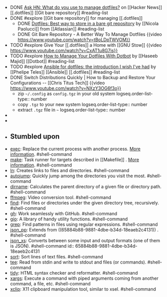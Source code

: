- DONE [Ask HN: What do you use to manage dotfiles?](https://news.ycombinator.com/item?id=11070797) on [[Hacker News]] [[.dotfiles]] [[Git bare repository]] #reading-list
- DONE #explore [[Git bare repository]] for managing [[.dotfiles]]
	- DONE [Dotfiles: Best way to store in a bare git repository](https://www.atlassian.com/git/tutorials/dotfiles) by [[Nicola Paolucci]] from [[Atlassian]] #reading-list
	- DONE Git Bare Repository - A Better Way To Manage Dotfiles
	  {{video https://www.youtube.com/watch?v=tBoLDpTWVOM}}
- TODO #explore Give Your [[.dotfiles]] a Home with [[GNU Stow]] 
  {{video https://www.youtube.com/watch?v=CxAT1u8G7is}}
- TODO #explore [How to Manage Your Dotfiles With Dotbot](https://haseebmajid.dev/posts/2022-10-15-how-to-manage-your-dotfiles-with-dotbot/) by [[Haseeb Majid]] [[Dotbot]] #reading-list
- TODO #explore [Ansible for dotfiles: the introduction I wish I've had](https://phelipetls.github.io/posts/introduction-to-ansible/) by [[Phelipe Teles]] [[Ansible]] [[.dotfiles]] #reading-list
- DONE Switch Distributions Quickly | How to Backup and Restore Your Configurations -- [[Chris Titus Tech]] 
  {{video https://www.youtube.com/watch?v=NXzY3OG6f3o}}
	- zip `~/.config` as `config.tgz` in your old system
	  logseq.order-list-type:: number
	- copy `.tgz` to your new system
	  logseq.order-list-type:: number
	- extract `.tgz` file in `~`
	  logseq.order-list-type:: number
-
-
- ## Stumbled upon
- [exec](https://command-not-found.com/exec): Replace the current process with another process. [More information](https://linuxcommand.org/lc3_man_pages/exech.html). #shell-command
- [make](https://command-not-found.com/make): Task runner for targets described in [[Makefile]] . [More information](https://www.gnu.org/software/make/manual/make.html). #shell-command
- [ln](https://command-not-found.com/ln): Creates links to files and directories. #shell-command
- [autojump](https://command-not-found.com/autojump): Quickly jump among the directories you visit the most. #shell-command
- [dirname](https://command-not-found.com/dirname): Calculates the parent directory of a given file or directory path. #shell-command
- [ffmpeg](https://command-not-found.com/ffmpeg): Video conversion tool. #shell-command
- [find](https://command-not-found.com/find): Find files or directories under the given directory tree, recursively. #shell-command
- [gh](https://command-not-found.com/gh): Work seamlessly with GitHub. #shell-command
- [gio](https://command-not-found.com/gio): A library of handy utility functions. #shell-command
- [grep](https://command-not-found.com/grep): Find patterns in files using regular expressions. #shell-command
- [json_pp](https://command-not-found.com/json_pp): Extends from ((65884b88-9881-4dbe-b34d-18eaeb2c4131)) . #shell-command
- [json_xs](https://command-not-found.com/json_xs): Converts between some input and output formats (one of them is JSON). #shell-command
  id:: 65884b88-9881-4dbe-b34d-18eaeb2c4131
- [sort](https://command-not-found.com/sort): Sort lines of text files. #shell-command
- [tee](https://command-not-found.com/tee): Read from stdin and write to stdout and files (or commands). #shell-command
- [tidy](https://command-not-found.com/tidy): HTML syntax checker and reformatter. #shell-command
- [xargs](https://command-not-found.com/xargs): Execute a command with piped arguments coming from another command, a file, etc. #shell-command
- [xclip](https://command-not-found.com/xclip): X11 clipboard manipulation tool, similar to xsel. #shell-command